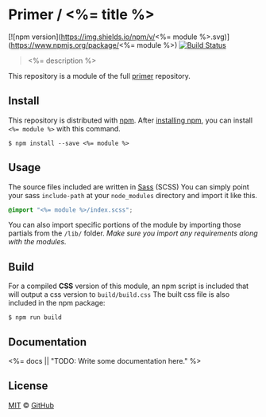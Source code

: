 # Primer / <%= title %>

[![npm version](https://img.shields.io/npm/v/<%= module %>.svg)](https://www.npmjs.org/package/<%= module %>)
[![Build Status](https://travis-ci.org/primer/primer.svg?branch=master)](https://travis-ci.org/primer/primer)

> <%= description %>

This repository is a module of the full [primer][primer] repository.

## Install

This repository is distributed with [npm]. After [installing npm][install-npm], you can install `<%= module %>` with this command.

```
$ npm install --save <%= module %>
```

## Usage

The source files included are written in [Sass][sass] (SCSS) You can simply point your sass `include-path` at your `node_modules` directory and import it like this.

```scss
@import "<%= module %>/index.scss";
```

You can also import specific portions of the module by importing those partials from the `/lib/` folder. _Make sure you import any requirements along with the modules._

## Build

For a compiled **CSS** version of this module, an npm script is included that will output a css version to `build/build.css` The built css file is also included in the npm package:

```
$ npm run build
```

## Documentation

<!-- %docs
title: <%= title %>
status: <%= status || "Experimental" %>
-->

<%= docs || "TODO: Write some documentation here." %>

<!-- %enddocs -->

## License

[MIT](./LICENSE) &copy; [GitHub](https://github.com/)

[primer]: https://github.com/primer/primer
[docs]: http://primer.github.io/
[npm]: https://www.npmjs.com/
[install-npm]: https://docs.npmjs.com/getting-started/installing-node
[sass]: http://sass-lang.com/
